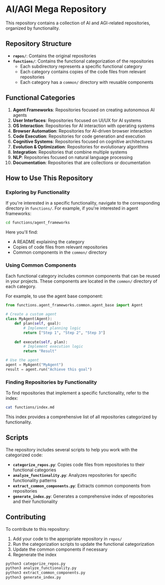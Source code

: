# AI/AGI Mega Repository

This repository contains a collection of AI and AGI-related repositories, organized by functionality.

## Repository Structure

- **`repos/`**: Contains the original repositories
- **`functions/`**: Contains the functional categorization of the repositories
  - Each subdirectory represents a specific functional category
  - Each category contains copies of the code files from relevant repositories
  - Each category has a `common/` directory with reusable components

## Functional Categories

1. **Agent Frameworks**: Repositories focused on creating autonomous AI agents
2. **User Interfaces**: Repositories focused on UI/UX for AI systems
3. **OS Interaction**: Repositories for AI interaction with operating systems
4. **Browser Automation**: Repositories for AI-driven browser interaction
5. **Code Execution**: Repositories for code generation and execution
6. **Cognitive Systems**: Repositories focused on cognitive architectures
7. **Evolution & Optimization**: Repositories for evolutionary algorithms
8. **Integration**: Repositories that combine multiple systems
9. **NLP**: Repositories focused on natural language processing
10. **Documentation**: Repositories that are collections or documentation

## How to Use This Repository

### Exploring by Functionality

If you're interested in a specific functionality, navigate to the corresponding directory in `functions/`. For example, if you're interested in agent frameworks:

```bash
cd functions/agent_frameworks
```

Here you'll find:
- A README explaining the category
- Copies of code files from relevant repositories
- Common components in the `common/` directory

### Using Common Components

Each functional category includes common components that can be reused in your projects. These components are located in the `common/` directory of each category.

For example, to use the agent base component:

```python
from functions.agent_frameworks.common.agent_base import Agent

# Create a custom agent
class MyAgent(Agent):
    def plan(self, goal):
        # Implement planning logic
        return ["Step 1", "Step 2", "Step 3"]
    
    def execute(self, plan):
        # Implement execution logic
        return "Result"

# Use the agent
agent = MyAgent("MyAgent")
result = agent.run("Achieve this goal")
```

### Finding Repositories by Functionality

To find repositories that implement a specific functionality, refer to the index:

```bash
cat functions/index.md
```

This index provides a comprehensive list of all repositories categorized by functionality.

## Scripts

The repository includes several scripts to help you work with the categorized code:

- **`categorize_repos.py`**: Copies code files from repositories to their functional categories
- **`analyze_functionality.py`**: Analyzes repositories for specific functionality patterns
- **`extract_common_components.py`**: Extracts common components from repositories
- **`generate_index.py`**: Generates a comprehensive index of repositories and their functionality

## Contributing

To contribute to this repository:

1. Add your code to the appropriate repository in `repos/`
2. Run the categorization scripts to update the functional categorization
3. Update the common components if necessary
4. Regenerate the index

```bash
python3 categorize_repos.py
python3 analyze_functionality.py
python3 extract_common_components.py
python3 generate_index.py
```